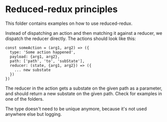 # Reduced-redux principles

This folder contains examples on how to use reduced-redux.

Instead of dispatching an action and then matching it against a reducer, we dispatch the reducer directly. The actions should look like this:

```
const someAction = (arg1, arg2) => ({
  type: 'Some action happened',
  payload: {arg1, arg2},
  path: ['path', 'to', 'subState'],
  reducer: (state, {arg1, arg2}) => ({
    ... new substate
  })
})
```
The reducer in the action gets a substate on the given path as a parameter, and should return a new substate on the given path.
Check for examples in one of the folders.

The type doesn't need to be unique anymore, because it's not used anywhere else but logging.
